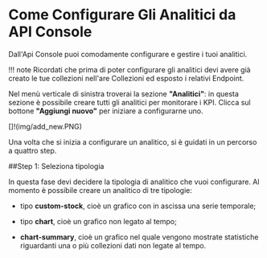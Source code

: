 # Come Configurare Gli Analitici da API Console

Dall'Api Console puoi comodamente configurare e gestire i tuoi analitici.

!!! note
    Ricordati che prima di poter configurare gli analitici devi avere già creato le tue collezioni nell'are Collezioni ed esposto i relativi Endpoint.

Nel menù verticale di sinistra troverai la sezione **"Analitici"**: in questa sezione è possibile creare tutti gli analitici per monitorare i KPI. Clicca sul bottone **"Aggiungi nuovo"** per iniziare a configurarne uno.

[]!(img/add_new.PNG)


Una volta che si inizia a configurare un analitico, si è guidati in un percorso a quattro step.

##Step 1: Seleziona tipologia

In questa fase devi decidere la tipologia di analitico che vuoi configurare. Al momento è possibile creare un analitico di tre tipologie:

* tipo **custom-stock**, cioè un grafico con in ascissa una serie temporale;

* tipo **chart**, cioè un grafico non legato al tempo;

* **chart-summary**, cioè un grafico nel quale vengono mostrate statistiche riguardanti una o più collezioni dati non legate al tempo.
